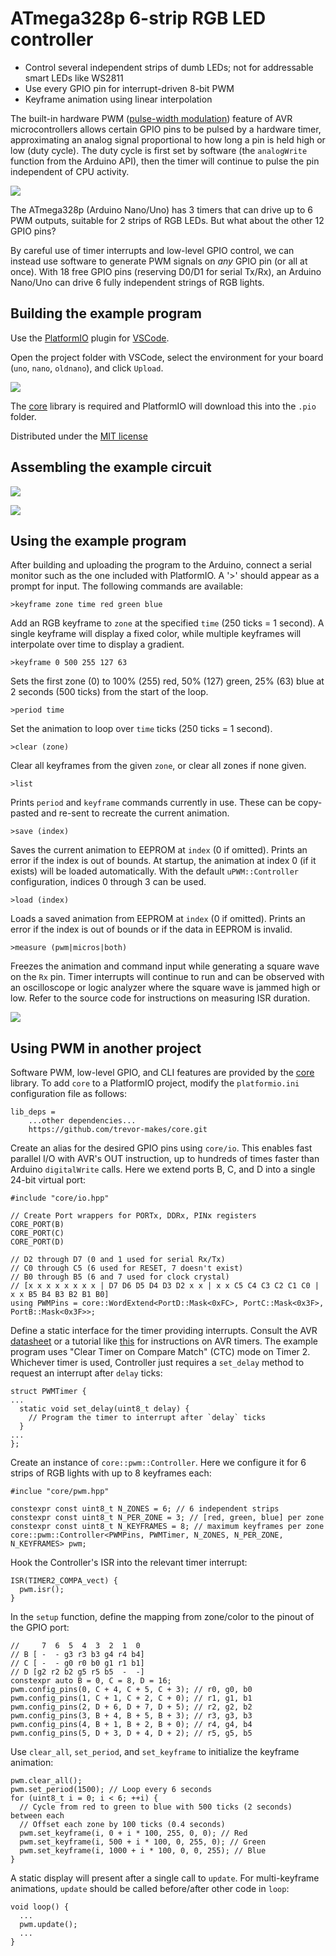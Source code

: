 # ATmega328p 6-strip RGB LED controller

- Control several independent strips of dumb LEDs; not for addressable smart LEDs like WS2811
- Use every GPIO pin for interrupt-driven 8-bit PWM
- Keyframe animation using linear interpolation

The built-in hardware PWM ([pulse-width modulation](https://en.wikipedia.org/wiki/Pulse-width_modulation)) feature of AVR microcontrollers allows certain GPIO pins to be pulsed by a hardware timer, approximating an analog signal proportional to how long a pin is held high or low (duty cycle). The duty cycle is first set by software (the `analogWrite` function from the Arduino API), then the timer will continue to pulse the pin independent of CPU activity.

![](images/freq_and_duty.png)

The ATmega328p (Arduino Nano/Uno) has 3 timers that can drive up to 6 PWM outputs, suitable for 2 strips of RGB LEDs. But what about the other 12 GPIO pins?

By careful use of timer interrupts and low-level GPIO control, we can instead use software to generate PWM signals on _any_ GPIO pin (or all at once). With 18 free GPIO pins (reserving D0/D1 for serial Tx/Rx), an Arduino Nano/Uno can drive 6 fully independent strings of RGB lights.

## Building the example program

Use the [PlatformIO](https://platformio.org/) plugin for [VSCode](https://code.visualstudio.com/).

Open the project folder with VSCode, select the environment for your board (`uno`, `nano`, `oldnano`), and click `Upload`.

![](images/platformio.png)

The [core](https://github.com/trevor-makes/core) library is required and PlatformIO will download this into the `.pio` folder.

Distributed under the [MIT license](LICENSE.txt)

## Assembling the example circuit

![](images/schematic.png)

![](images/breadboard.jpg)

## Using the example program

After building and uploading the program to the Arduino, connect a serial monitor such as the one included with PlatformIO. A '>' should appear as a prompt for input. The following commands are available:

```
>keyframe zone time red green blue
```
Add an RGB keyframe to `zone` at the specified `time` (250 ticks = 1 second). A single keyframe will display a fixed color, while multiple keyframes will interpolate over time to display a gradient.

```
>keyframe 0 500 255 127 63
```
Sets the first zone (0) to 100% (255) red, 50% (127) green, 25% (63) blue at 2 seconds (500 ticks) from the start of the loop.

```
>period time
```
Set the animation to loop over `time` ticks (250 ticks = 1 second).

```
>clear (zone)
```
Clear all keyframes from the given `zone`, or clear all zones if none given.

```
>list
```
Prints `period` and `keyframe` commands currently in use. These can be copy-pasted and re-sent to recreate the current animation.

```
>save (index)
```
Saves the current animation to EEPROM at `index` (0 if omitted). Prints an error if the index is out of bounds. At startup, the animation at index 0 (if it exists) will be loaded automatically. With the default `uPWM::Controller` configuration, indices 0 through 3 can be used.

```
>load (index)
```
Loads a saved animation from EEPROM at `index` (0 if omitted). Prints an error if the index is out of bounds or if the data in EEPROM is invalid.

```
>measure (pwm|micros|both)
```
Freezes the animation and command input while generating a square wave on the `Rx` pin. Timer interrupts will continue to run and can be observed with an oscilloscope or logic analyzer where the square wave is jammed high or low. Refer to the source code for instructions on measuring ISR duration.

![](images/measure_isr.png)

## Using PWM in another project

Software PWM, low-level GPIO, and CLI features are provided by the [core](https://github.com/trevor-makes/core) library. To add `core` to a PlatformIO project, modify the `platformio.ini` configuration file as follows:

```
lib_deps =
    ...other dependencies...
    https://github.com/trevor-makes/core.git
```

Create an alias for the desired GPIO pins using `core/io`. This enables fast parallel I/O with AVR's OUT instruction, up to hundreds of times faster than Arduino `digitalWrite` calls. Here we extend ports B, C, and D into a single 24-bit virtual port:
```
#include "core/io.hpp"

// Create Port wrappers for PORTx, DDRx, PINx registers
CORE_PORT(B)
CORE_PORT(C)
CORE_PORT(D)

// D2 through D7 (0 and 1 used for serial Rx/Tx)
// C0 through C5 (6 used for RESET, 7 doesn't exist)
// B0 through B5 (6 and 7 used for clock crystal)
// [x x x x x x x x | D7 D6 D5 D4 D3 D2 x x | x x C5 C4 C3 C2 C1 C0 | x x B5 B4 B3 B2 B1 B0]
using PWMPins = core::WordExtend<PortD::Mask<0xFC>, PortC::Mask<0x3F>, PortB::Mask<0x3F>>;
```

Define a static interface for the timer providing interrupts. Consult the AVR [datasheet](https://ww1.microchip.com/downloads/en/DeviceDoc/Atmel-7810-Automotive-Microcontrollers-ATmega328P_Datasheet.pdf) or a tutorial like [this](https://raw.githubusercontent.com/abcminiuser/avr-tutorials/master/Timers/Output/Timers.pdf) for instructions on AVR timers. The example program uses "Clear Timer on Compare Match" (CTC) mode on Timer 2. Whichever timer is used, Controller just requires a `set_delay` method to request an interrupt after `delay` ticks:
```
struct PWMTimer {
...
  static void set_delay(uint8_t delay) {
    // Program the timer to interrupt after `delay` ticks
  }
...
};
```

Create an instance of `core::pwm::Controller`. Here we configure it for 6 strips of RGB lights with up to 8 keyframes each:
```
#inclue "core/pwm.hpp"

constexpr const uint8_t N_ZONES = 6; // 6 independent strips
constexpr const uint8_t N_PER_ZONE = 3; // [red, green, blue] per zone
constexpr const uint8_t N_KEYFRAMES = 8; // maximum keyframes per zone
core::pwm::Controller<PWMPins, PWMTimer, N_ZONES, N_PER_ZONE, N_KEYFRAMES> pwm;
```

Hook the Controller's ISR into the relevant timer interrupt:
```
ISR(TIMER2_COMPA_vect) {
  pwm.isr();
}
```

In the `setup` function, define the mapping from zone/color to the pinout of the GPIO port:
```
//     7  6  5  4  3  2  1  0
// B [ -  - g3 r3 b3 g4 r4 b4]
// C [ -  - g0 r0 b0 g1 r1 b1]
// D [g2 r2 b2 g5 r5 b5  -  -]
constexpr auto B = 0, C = 8, D = 16;
pwm.config_pins(0, C + 4, C + 5, C + 3); // r0, g0, b0
pwm.config_pins(1, C + 1, C + 2, C + 0); // r1, g1, b1
pwm.config_pins(2, D + 6, D + 7, D + 5); // r2, g2, b2
pwm.config_pins(3, B + 4, B + 5, B + 3); // r3, g3, b3
pwm.config_pins(4, B + 1, B + 2, B + 0); // r4, g4, b4
pwm.config_pins(5, D + 3, D + 4, D + 2); // r5, g5, b5
```

Use `clear_all`, `set_period`, and `set_keyframe` to initialize the keyframe animation:
```
pwm.clear_all();
pwm.set_period(1500); // Loop every 6 seconds
for (uint8_t i = 0; i < 6; ++i) {
  // Cycle from red to green to blue with 500 ticks (2 seconds) between each
  // Offset each zone by 100 ticks (0.4 seconds)
  pwm.set_keyframe(i, 0 + i * 100, 255, 0, 0); // Red
  pwm.set_keyframe(i, 500 + i * 100, 0, 255, 0); // Green
  pwm.set_keyframe(i, 1000 + i * 100, 0, 0, 255); // Blue
}
```

A static display will present after a single call to `update`. For multi-keyframe animations, `update` should be called before/after other code in `loop`:
```
void loop() {
  ...
  pwm.update();
  ...
}
```
